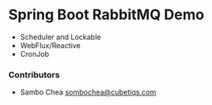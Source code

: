 # Spring Boot RabbitMQ Demo

- Scheduler and Lockable
- WebFlux/Reactive
- CronJob

### Contributors
- Sambo Chea <sombochea@cubetiqs.com>
